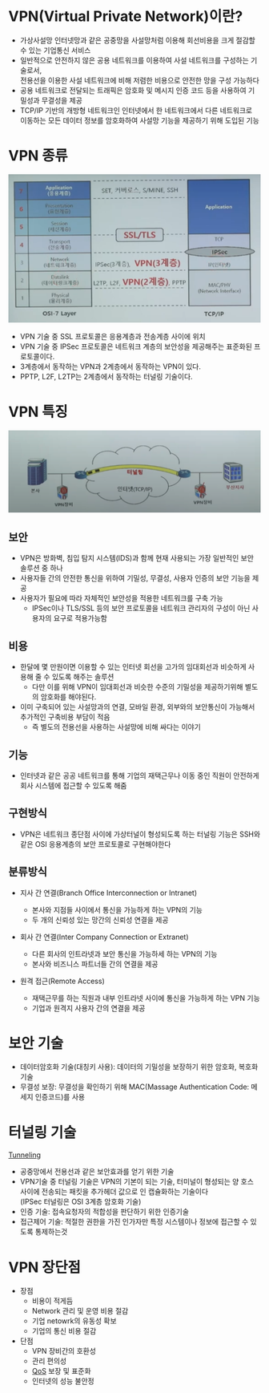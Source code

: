 # VPN(Virtual Private Network)이란?

* 가상사설망 인터넷망과 같은 공중망을 사설망처럼 이용해 회선비용을 크게 절감할 수 있는 기업통신 서비스
* 일반적으로 안전하지 않은 공용 네트워크를 이용하여 사설 네트워크를 구성하는 기술로서, <br/>
전용선을 이용한 사설 네트워크에 비해 저렴한 비용으로 안전한 망을 구성 가능하다
* 공용 네트워크로 전달되는 트래픽은 암호화 및 메시지 인증 코드 등을 사용하여 기밀성과 무결성을 제공
* TCP/IP 기반의 개방형 네트워크인 인터넷에서 한 네트워크에서 다른 네트워크로 이동하는 모든 데이터 정보를 암호화하여 사설망 기능을 제공하기 위해 도입된 기능

# VPN 종류 

![vpn_osi](./img/vpn.png)

* VPN 기술 중 SSL 프로토콜은 응용계층과 전송계층 사이에 위치
* VPN 기술 중 IPSec 프로토콜은 네트워크 계층의 보안성을 제공해주는 표준화된 프로토콜이다.
* 3계층에서 동작하는 VPN과 2계층에서 동작하는 VPN이 있다.
* PPTP, L2F, L2TP는 2계층에서 동작하는 터널링 기술이다.

# VPN 특징

![vpn](./img/vpn1.png)

## 보안
* VPN은 방화벽, 침입 탐지 시스템(IDS)과 함께 현재 사용되는 가장 일반적인 보안 솔루션 중 하나
* 사용자들 간의 안전한 통신을 위하여 기밀성, 무결성, 사용자 인증의 보안 기능을 제공
* 사용자가 필요에 따라 자체적인 보안성을 적용한 네트워크를 구축 가능
    * IPSec이나 TLS/SSL 등의 보안 프로토콜을 네트워크 관리자의 구성이 아닌 사용자의 요구로 적용가능함

## 비용
* 한달에 몇 만원이면 이용할 수 있는 인터넷 회선을 고가의 임대회선과 비슷하게 사용해 줄 수 있도록 해주는 솔루션<br/>
    * 다만 이를 위해 VPN이 임대회선과 비슷한 수준의 기밀성을 제공하기위해 별도의 암호화를 해야된다.
* 이미 구축되어 있는 사설망과의 연결, 모바일 환경, 외부와의 보안통신이 가능해서 추가적인 구축비용 부담이 적음    
    * 즉 별도의 전용선을 사용하는 사설망에 비해 싸다는 이야기
## 기능
* 인터넷과 같은 공공 네트워크를 통해 기업의 재택근무나 이동 중인 직원이 안전하게 회사 시스템에 접근할 수 있도록 해줌

## 구현방식
* VPN은 네트워크 종단점 사이에 가상터널이 형성되도록 하는 터널링 기능은 SSH와 같은 OSI 응용계층의 보안 프로토콜로 구현해야한다

## 분류방식
* 지사 간 연결(Branch Office Interconnection or Intranet)
    * 본사와 지점들 사이에서 통신을 가능하게 하는 VPN의 기능
    * 두 개의 신뢰성 있는 망간의 신뢰성 연결을 제공

* 회사 간 연결(Inter Company Connection or Extranet)
    * 다른 회사의 인트라넷과 보안 통신을 가능하세 하는 VPN의 기능
    * 본사와 비즈니스 파트너들 간의 연결을 제공

* 원격 접근(Remote Access)
    * 재택근무를 하는 직원과 내부 인트라넷 사이에 통신을 가능하게 하는 VPN 기능
    * 기업과 원격지 사용자 간의 연결을 제공

# 보안 기술
* 데이터암호화 기술(대칭키 사용): 데이터의 기밀성을 보장하기 위한 암호화, 복호화 기술
* 무결성 보장: 무결성을 확인하기 위해 MAC(Massage Authentication Code: 메세지 인증코드)를 사용

# 터널링 기술

[Tunneling](./tunneling.md)

* 공중망에서 전용선과 같은 보안효과를 얻기 위한 기술
* VPN기술 중 터널링 기술은 VPN의 기본이 되는 기술, 터미널이 형성되는 양 호스 사이에 전송되는 패킷을 추가헤더 값으로 인 캡슐화하는 기술이다
<br/> (IPSec 터널링은 OSI 3계층 암호화 기술)
* 인증 기술: 접속요청자의 적합성을 판단하기 위한 인증기술
* 접근제어 기술: 적절한 권한을 가진 인가자만 특정 시스템이나 정보에 접근할 수 있도록 통제하는것

# VPN 장단점

* 장점
    * 비용이 적게듬
    * Network 관리 및 운영 비용 절감
    * 기업 netowrk의 유동성 확보
    * 기업의 통신 비용 절감
* 단점
    * VPN 장비간의 호환성
    * 관리 편의성
    * [QoS](../qos.md) 보장 및 표준화
    * 인터넷의 성능 불안정
